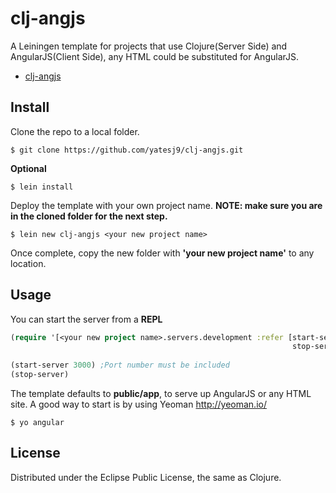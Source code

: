 # clj-angjs
A Leiningen template for projects that use Clojure(Server Side) and AngularJS(Client Side), any HTML could be substituted for AngularJS.

* [clj-angjs](http://yatesj9.github.io/clj-angjs/)

## Install

Clone the repo to a local folder.

	$ git clone https://github.com/yatesj9/clj-angjs.git

**Optional**

	$ lein install

Deploy the template with your own project name. **NOTE: make sure you are in the cloned folder for the next step.** 

	$ lein new clj-angjs <your new project name>

Once complete, copy the new folder with **'your new project name'** to any location.
	
## Usage

You can start the server from a **REPL**

```clojure
(require '[<your new project name>.servers.development :refer [start-server
	                                                           stop-server]])
	                                                       
(start-server 3000) ;Port number must be included
(stop-server)
```

The template defaults to **public/app**, to serve up AngularJS or any HTML site. A good way to start is by using Yeoman <http://yeoman.io/>
	
	$ yo angular 
	

## License

Distributed under the Eclipse Public License, the same as Clojure.